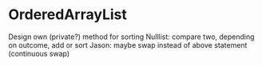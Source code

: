 # OrderedArrayList

Design own (private?) method for sorting
Nulllist: compare two, depending on outcome, add or sort
Jason: maybe swap instead of above statement (continuous swap)
